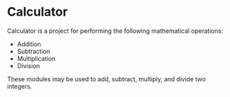 # Calculator

Calculator is a project for performing the following mathematical operations:
* Addition
* Subtraction
* Multiplication
* Division

These modules may be used to add, subtract, multiply, and divide two integers.